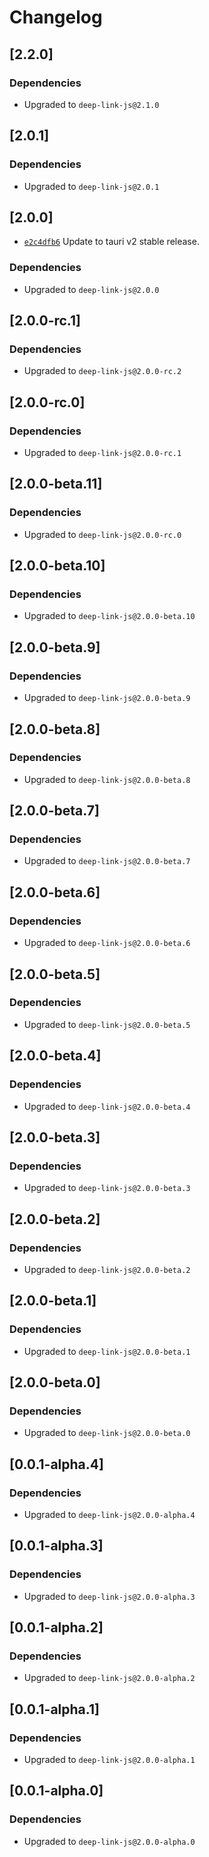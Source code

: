 # Changelog

## \[2.2.0]

### Dependencies

- Upgraded to `deep-link-js@2.1.0`

## \[2.0.1]

### Dependencies

- Upgraded to `deep-link-js@2.0.1`

## \[2.0.0]

- [`e2c4dfb6`](https://github.com/tauri-apps/plugins-workspace/commit/e2c4dfb6af43e5dd8d9ceba232c315f5febd55c1) Update to tauri v2 stable release.

### Dependencies

- Upgraded to `deep-link-js@2.0.0`

## \[2.0.0-rc.1]

### Dependencies

- Upgraded to `deep-link-js@2.0.0-rc.2`

## \[2.0.0-rc.0]

### Dependencies

- Upgraded to `deep-link-js@2.0.0-rc.1`

## \[2.0.0-beta.11]

### Dependencies

- Upgraded to `deep-link-js@2.0.0-rc.0`

## \[2.0.0-beta.10]

### Dependencies

- Upgraded to `deep-link-js@2.0.0-beta.10`

## \[2.0.0-beta.9]

### Dependencies

- Upgraded to `deep-link-js@2.0.0-beta.9`

## \[2.0.0-beta.8]

### Dependencies

- Upgraded to `deep-link-js@2.0.0-beta.8`

## \[2.0.0-beta.7]

### Dependencies

- Upgraded to `deep-link-js@2.0.0-beta.7`

## \[2.0.0-beta.6]

### Dependencies

- Upgraded to `deep-link-js@2.0.0-beta.6`

## \[2.0.0-beta.5]

### Dependencies

- Upgraded to `deep-link-js@2.0.0-beta.5`

## \[2.0.0-beta.4]

### Dependencies

- Upgraded to `deep-link-js@2.0.0-beta.4`

## \[2.0.0-beta.3]

### Dependencies

- Upgraded to `deep-link-js@2.0.0-beta.3`

## \[2.0.0-beta.2]

### Dependencies

- Upgraded to `deep-link-js@2.0.0-beta.2`

## \[2.0.0-beta.1]

### Dependencies

- Upgraded to `deep-link-js@2.0.0-beta.1`

## \[2.0.0-beta.0]

### Dependencies

- Upgraded to `deep-link-js@2.0.0-beta.0`

## \[0.0.1-alpha.4]

### Dependencies

- Upgraded to `deep-link-js@2.0.0-alpha.4`

## \[0.0.1-alpha.3]

### Dependencies

- Upgraded to `deep-link-js@2.0.0-alpha.3`

## \[0.0.1-alpha.2]

### Dependencies

- Upgraded to `deep-link-js@2.0.0-alpha.2`

## \[0.0.1-alpha.1]

### Dependencies

- Upgraded to `deep-link-js@2.0.0-alpha.1`

## \[0.0.1-alpha.0]

### Dependencies

- Upgraded to `deep-link-js@2.0.0-alpha.0`
